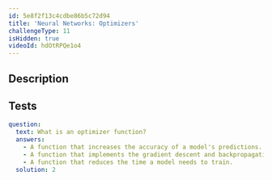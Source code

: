 ```yaml
---
id: 5e8f2f13c4cdbe86b5c72d94
title: 'Neural Networks: Optimizers'
challengeType: 11
isHidden: true
videoId: hdOtRPQe1o4
---
```


## Description
<section id='description'>
</section>

## Tests
<section id='tests'>

```yml
question:
  text: What is an optimizer function?
  answers:
    - A function that increases the accuracy of a model's predictions.
    - A function that implements the gradient descent and backpropagation algorithms for you.
    - A function that reduces the time a model needs to train.
  solution: 2
```

</section>

